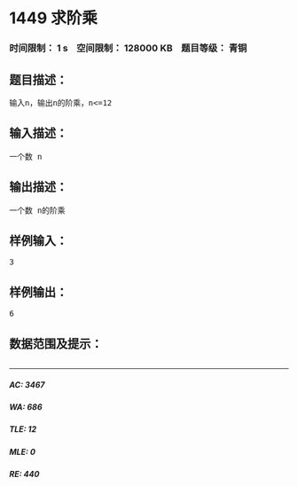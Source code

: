 # 1449 求阶乘   
### 时间限制： 1 s&nbsp;&nbsp;&nbsp;&nbsp;空间限制： 128000 KB&nbsp;&nbsp;&nbsp;&nbsp;题目等级： 青铜  
## 题目描述：  

<pre>
输入n，输出n的阶乘，n<=12
</pre>
  
  
## 输入描述：  

<pre>
一个数 n
</pre>
  
  
## 输出描述：  

<pre>
一个数 n的阶乘
</pre>
  
  
## 样例输入：  

<pre>
3
</pre>
  
  
## 样例输出：  

<pre>
6
</pre>
  
  
## 数据范围及提示：  

<pre>
</pre>
  
  
***  

##### AC: 3467  
##### WA: 686  
##### TLE: 12  
##### MLE: 0  
##### RE: 440  
